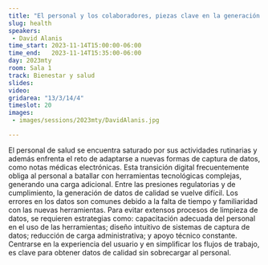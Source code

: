 ```yaml
---
title: "El personal y los colaboradores, piezas clave en la generación de datos en Salud"
slug: health
speakers:
 - David Alanis
time_start: 2023-11-14T15:00:00-06:00
time_end:   2023-11-14T15:35:00-06:00
day: 2023mty
room: Sala 1 
track: Bienestar y salud
slides: 
video: 
gridarea: "13/3/14/4"
timeslot: 20
images:
 - images/sessions/2023mty/DavidAlanis.jpg

---
```


El personal de salud se encuentra saturado por sus actividades rutinarias y además enfrenta el reto de adaptarse a nuevas formas de captura de datos, como notas médicas electrónicas. Esta transición digital frecuentemente obliga al personal a batallar con herramientas tecnológicas complejas, generando una carga adicional. Entre las presiones regulatorias y de cumplimiento, la generación de datos de calidad se vuelve difícil. Los errores en los datos son comunes debido a la falta de tiempo y familiaridad con las nuevas herramientas. Para evitar extensos procesos de limpieza de datos, se requieren estrategias como: capacitación adecuada del personal en el uso de las herramientas; diseño intuitivo de sistemas de captura de datos; reducción de carga administrativa; y apoyo técnico constante. Centrarse en la experiencia del usuario y en simplificar los flujos de trabajo, es clave para obtener datos de calidad sin sobrecargar al personal.
